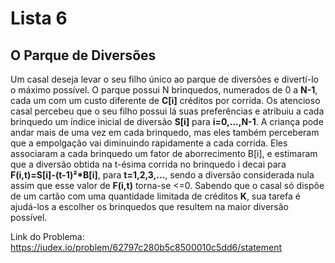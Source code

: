 # Lista 6
## O Parque de Diversões
Um casal deseja levar o seu filho único ao parque de diversões e divertí-lo o máximo possível. 
O parque possui N brinquedos, numerados de 0 a **N-1**, cada um com um custo diferente de **C[i]** créditos por corrida.
Os atencioso casal percebeu que o seu filho possui lá suas preferências e atribuiu a cada brinquedo um índice inicial
de diversão **S[i]** para **i=0,...,N-1**. A criança pode andar mais de uma vez em cada brinquedo, 
mas eles também perceberam que a empolgação vai diminuindo rapidamente a cada corrida. 
Eles associaram a cada brinquedo um fator de aborrecimento B[i], e estimaram que a diversão obtida na t-ésima
corrida no brinquedo i decai para **F(i,t)=S[i]-(t-1)²*B[i]**, para **t=1,2,3,...**, sendo a diversão considerada nula assim que esse valor de 
**F(i,t)** torna-se <=0. Sabendo que o casal só dispõe de um cartão com uma quantidade limitada de créditos **K**,
sua tarefa é ajudá-los a escolher os brinquedos que resultem na maior diversão possível.

Link do Problema: https://iudex.io/problem/62797c280b5c8500010c5dd6/statement
